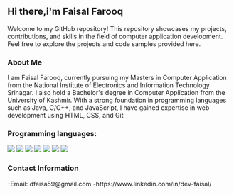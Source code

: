 
<h2>Hi there,i'm Faisal Farooq</h2>
<p>Welcome to my GitHub repository! This repository showcases my projects, contributions, and skills in the field of computer application development. Feel free to explore the projects and code samples provided here. </p>

<h3>About Me</h3>
<p>I am Faisal Farooq, currently pursuing my Masters in Computer Application from the National Institute of Electronics and Information Technology Srinagar. I also hold a Bachelor's degree in Computer Application from the University of Kashmir. With a strong foundation in programming languages such as Java, C/C++, and JavaScript, I have gained expertise in web development using HTML, CSS, and Git </p>

<h3>Programming languages:</h3>
<p>
  <img src="https://img.shields.io/badge/HTML5-E34F26?style=for-the-badge&logo=html5&logoColor=white" />
  <img src="https://img.shields.io/badge/CSS3-1572B6?style=for-the-badge&logo=css3&logoColor=white" />
  <img src="https://img.shields.io/badge/JavaScript-323330?style=for-the-badge&logo=javascript&logoColor=F7DF1E" />
  <img src="https://img.shields.io/badge/C-00599C?style=for-the-badge&logo=c&logoColor=white" />
  <img src="https://img.shields.io/badge/C%2B%2B-00599C?style=for-the-badge&logo=c%2B%2B&logoColor=white" />
  <img src="https://img.shields.io/badge/Java-ED8B00?style=for-the-badge&logo=java&logoColor=white" />
  <img src="https://img.shields.io/badge/PHP-777BB4?style=for-the-badge&logo=php&logoColor=white" />
</p>
<h3> Contact Information </h3>
-Email: dfaisa59@gmail.com
-https://www.linkedin.com/in/dev-faisal/
